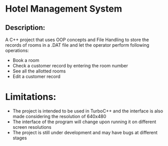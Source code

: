 # Hotel Management System

## Description:
A C++ project that uses OOP concepts and File Handling to store the records of rooms in a .DAT file and let the operator perform following operations:

*  Book a room
*  Check a customer record by entering the room number
*  See all the allotted rooms
*  Edit a customer record
  # Limitations:
*  The project is intended to be used in TurboC++ and the interface is also made considering the resolution of 640x480
*  The interface of the program will change upon running it on different screen resolutions
*  The project is still under development and may have bugs at different stages
